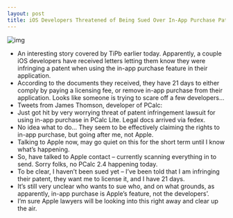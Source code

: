 ```yaml
---
layout: post
title: iOS Developers Threatened of Being Sued Over In-App Purchase Patent Infringement
---
```

![img](http://media.idownloadblog.com/wp-content/uploads/2010/07/Lawsuit-e1302038574242.jpg)
* An interesting story covered by TiPb earlier today. Apparently, a couple iOS developers have received letters letting them know they were infringing a patent when using the in-app purchase feature in their application.
* According to the documents they received, they have 21 days to either comply by paying a licensing fee, or remove in-app purchase from their application. Looks like someone is trying to scare off a few developers…
* Tweets from James Thomson, developer of PCalc:
* Just got hit by very worrying threat of patent infringement lawsuit for using in-app purchase in PCalc Lite. Legal docs arrived via fedex.
* No idea what to do… They seem to be effectively claiming the rights to in-app purchase, but going after me, not Apple.
* Talking to Apple now, may go quiet on this for the short term until I know what’s happening.
* So, have talked to Apple contact – currently scanning everything in to send. Sorry folks, no PCalc 2.4 happening today.
* To be clear, I haven’t been sued yet – I’ve been told that I am infringing their patent, they want me to license it, and I have 21 days.
* It’s still very unclear who wants to sue who, and on what grounds, as apparently, in-app purchase is Apple’s feature, not the developers’.
* I’m sure Apple lawyers will be looking into this right away and clear up the air.

